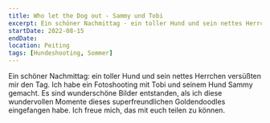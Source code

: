 ```yaml
---
title: Who let the Dog out - Sammy und Tobi
excerpt: Ein schöner Nachmittag - ein toller Hund und sein nettes Herrchen versüßten mir den Tag.
startDate: 2022-08-15
endDate:
location: Peiting
tags: [Hundeshooting, Sommer]
---
```


Ein schöner Nachmittag: ein toller Hund und sein nettes Herrchen versüßten mir den Tag. Ich habe ein Fotoshooting mit Tobi und seinem Hund Sammy gemacht. Es sind wunderschöne Bilder entstanden, als ich diese wundervollen Momente dieses superfreundlichen Goldendoodles eingefangen habe. Ich freue mich, das mit euch teilen zu können.

